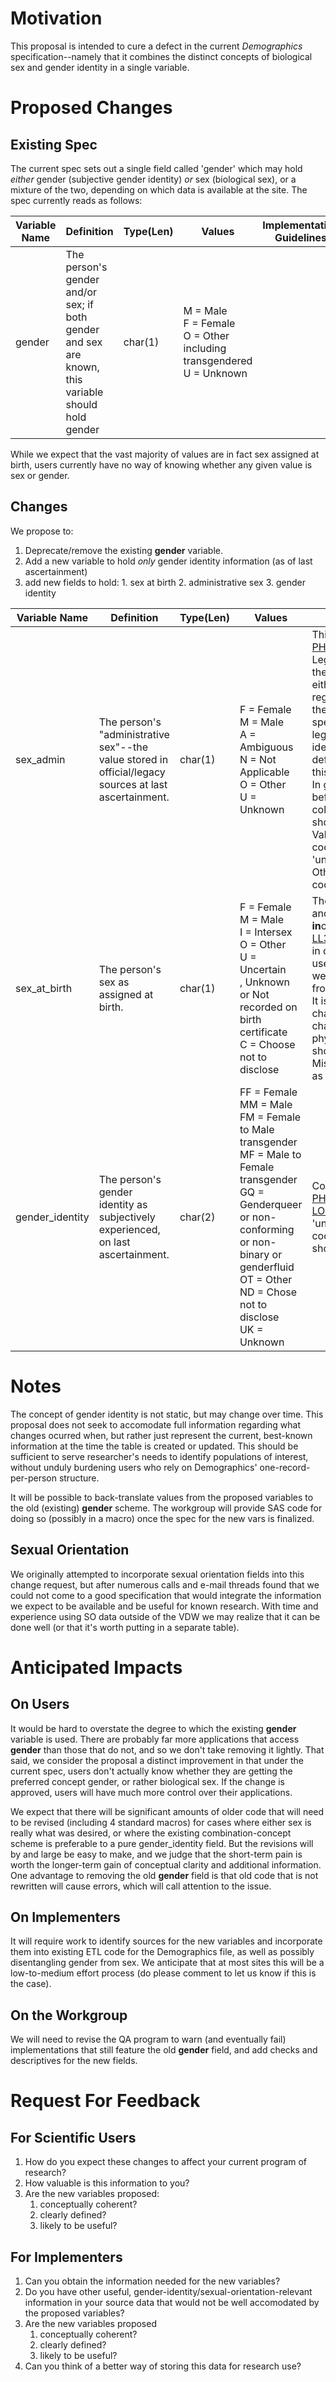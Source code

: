 Motivation
==========
This proposal is intended to cure a defect in the current _Demographics_ specification--namely that it combines the distinct concepts of biological sex and gender identity in a single variable.

Proposed Changes
================
Existing Spec
-------------
The current spec sets out a single field called 'gender' which may hold _either_ gender (subjective gender identity) _or_ sex (biological sex), or a mixture of the two, depending on which data is available at the site.  The spec currently reads as follows:

|Variable Name|Definition|Type(Len)|Values|Implementation Guidelines|
|-------------|----------|---------|------|-------------------------|
|gender|The person's gender and/or sex;  if both gender and sex are known, this variable should hold gender|char(1)|M = Male<br>F = Female<br>O = Other including transgendered<br>U = Unknown| |

While we expect that the vast majority of values are in fact sex assigned at birth, users currently have no way of knowing whether any given value is sex or gender.

Changes
-----------
We propose to:

  1. Deprecate/remove the existing **gender** variable.
  2. Add a new variable to hold *only* gender identity information (as of last ascertainment)
  2. add new fields to hold:
    1. sex at birth
    2. administrative sex
    3. gender identity

|Variable Name|Definition|Type(Len)|Values|Implementation Guidelines|
|-------------|----------|---------|------|-------------------------|
|sex_admin|The person's "administrative sex"--the value stored in official/legacy sources at last ascertainment.|char(1)|F = Female<br>M = Male<br>A = Ambiguous<br>N = Not Applicable<br>O = Other<br>U = Unknown|This is <a href="https://phinvads.cdc.gov/vads/ViewValueSet.action?id=06D34BBC-617F-DD11-B38D-00188B398520">PHVS_AdministrativeSex_HL7_2x</a>. <br/>Legacy sources may designate the information we mean here as either 'sex' or 'gender' without regard for the distinction between these concepts.  In the absence of specific knowledge that a given legacy source codes gender identity, implementers should default to placing legacy data in this variable. <br/> In general, any data collected before your organization began collecting detailed <abbr title = "Sexual Orientation/Gender Identity">SOGI</abbr> data should go in this field. <br/>Values of 'intersex' should be coded as Ambiguous. Values of 'unsure' should be coded as Other. Missing values should be coded as Unknown.|
|sex_at_birth|The person's sex as assigned at birth.|char(1)|F = Female<br/> M = Male<br/> I = Intersex<br/> O = Other<br/> U = Uncertain<br/>, Unknown or Not recorded on birth certificate<br/>C = Choose not to disclose|The existence of the 'Intersex' and 'Other' options renders this **in**compatible with <a href="https://loinc.org/LL3324-2/">LOINC LL3324-2</a>. Those values appear in our data and are foreseeably useful enough to research that we are comfortable departing from LOINC compatibility. <br/> It is expected that sex_admin may change over time as a person changes their legal and/or physical sex--this variable should not change.<br>Missing values should be coded as Unknown.|
|gender_identity|The person's gender identity as subjectively experienced, on last ascertainment.|char(2)|FF = Female<br>MM = Male<br>FM = Female to Male transgender<br>MF = Male to Female transgender<br>GQ = Genderqueer or non-conforming or non-binary or genderfluid<br>OT = Other<br>ND = Chose not to disclose<br>UK = Unknown|Compatible with <a href='https://phinvads.cdc.gov/vads/ViewValueSet.action?id=660779DA-64E9-E611-A856-0017A477041A'>PHVS_GenderIdentity_CDC</a> and <a href="https://loinc.org/LL3322-6/">LOINC LL3322-6</a>. Values of 'unsure/questioning' should be coded as Other. Missing values should be coded as Unknown.|

Notes
=====
The concept of gender identity is not static, but may change over time.  This proposal does not seek to accomodate full information regarding what changes ocurred when, but rather just represent the current, best-known information at the time the table is created or updated.  This should be sufficient to serve researcher's needs to identify populations of interest, without unduly burdening users who rely on Demographics' one-record-per-person structure.

It will be possible to back-translate values from the proposed variables to the old (existing) **gender** scheme.  The workgroup will provide SAS code for doing so (possibly in a macro) once the spec for the new vars is finalized.

Sexual Orientation
------------------
We originally attempted to incorporate sexual orientation fields into this change request, but after numerous calls and e-mail threads found that we could not come to a good specification that would integrate the information we expect to be available and be useful for known research.  With time and experience using SO data outside of the VDW we may realize that it can be done well (or that it's worth putting in a separate table).

Anticipated Impacts
===================

On Users
--------
It would be hard to overstate the degree to which the existing **gender** variable is used.  There are probably far more applications that access **gender** than those that do not, and so we don't take removing it lightly.  That said, we consider the proposal a distinct improvement in that under the current spec, users don't actually know whether they are getting the preferred concept gender, or rather biological sex. If the change is approved, users will have much more control over their applications.

We expect that there will be significant amounts of older code that will need to be revised (including 4 standard macros) for cases where either sex is really what was desired, or where the existing combination-concept scheme is preferable to a pure gender_identity field.  But the revisions will by and large be easy to make, and we judge that the short-term pain is worth the longer-term gain of conceptual clarity and additional information.  One advantage to removing the old **gender** field is that old code that is not rewritten will cause errors, which will call attention to the issue.

On Implementers
---------------
It will require work to identify sources for the new variables and incorporate them into existing ETL code for the Demographics file, as well as possibly disentangling gender from sex.  We anticipate that at most sites this will be a low-to-medium effort process (do please comment to let us know if this is the case).


On the Workgroup
----------------
We will need to revise the QA program to warn (and eventually fail) implementations that still feature the old **gender** field, and add checks and descriptives for the new fields.

Request For Feedback
====================

For Scientific Users
--------------------

1. How do you expect these changes to affect your current program of research?
2. How valuable is this information to you?
3. Are the new variables proposed:
    1. conceptually coherent?
    2. clearly defined?
    3. likely to be useful?

For Implementers
--------------------

1. Can you obtain the information needed for the new variables?
1. Do you have other useful, gender-identity/sexual-orientation-relevant information in your source data that would not be well accomodated by the proposed variables?
3. Are the new variables proposed
    1. conceptually coherent?
    1. clearly defined?
    1. likely to be useful?
3. Can you think of a better way of storing this data for research use?

